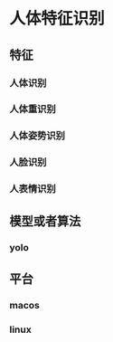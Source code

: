 # 人体特征识别

## 特征

### 人体识别


### 人体重识别


### 人体姿势识别


### 人脸识别


### 人表情识别

## 模型或者算法

### yolo


## 平台

### macos

### linux 

